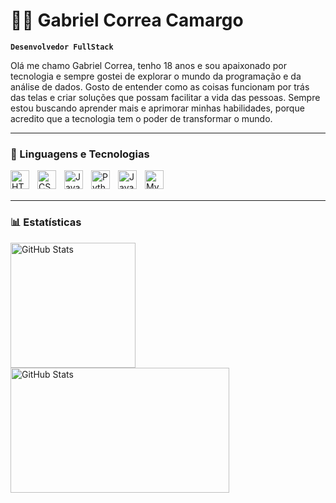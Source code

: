# 👨‍💻 Gabriel Correa Camargo
**`Desenvolvedor FullStack`**

Olá me chamo Gabriel Correa, tenho 18 anos e sou apaixonado por tecnologia e sempre gostei de explorar o mundo da programação e da análise de dados. Gosto de entender como as coisas funcionam por trás das telas e criar soluções que possam facilitar a vida das pessoas. Sempre estou buscando aprender mais e aprimorar minhas habilidades, porque acredito que a tecnologia tem o poder de transformar o mundo.

---

### 🤖 Linguagens e Tecnologias

<img 
    align="left" 
    alt="HTML"
    title="HTML" 
    width="30px" 
    style="padding-right: 10px;" 
    src="https://cdn.jsdelivr.net/gh/devicons/devicon@latest/icons/html5/html5-original.svg" 
/>
<img 
    align="left" 
    alt="CSS" 
    title="CSS"
    width="30px" 
    style="padding-right: 10px;" 
    src="https://cdn.jsdelivr.net/gh/devicons/devicon@latest/icons/css3/css3-original.svg" 
/>
<img 
    align="left" 
    alt="JavaScript" 
    title="JavaScript"
    width="30px" 
    style="padding-right: 10px;" 
    src="https://cdn.jsdelivr.net/gh/devicons/devicon@latest/icons/javascript/javascript-original.svg" 
/>

<img 
    align="left" 
    alt="Python" 
    title="Python"
    width="30px" 
    style="padding-right: 10px;" 
    src="https://cdn.jsdelivr.net/gh/devicons/devicon@latest/icons/python/python-original.svg" 
/>

<img 
    align="left" 
    alt="Java" 
    title="Java"
    width="30px" 
    style="padding-right: 10px;" 
    src="https://cdn.jsdelivr.net/gh/devicons/devicon@latest/icons/java/java-original.svg" 
/>

<img 
    align="left" 
    alt="MySQL" 
    title="MySQL"
    width="30px" 
    style="padding-right: 10px;" 
    src="https://cdn.jsdelivr.net/gh/devicons/devicon@latest/icons/mysql/mysql-original.svg"
/>

<br/>
<br/>

--- 
### 📊 Estatísticas

<img 
    align="left" 
    alt="GitHub Stats" 
    height="200" 
    style="padding-right: 10px;" 
    src="https://github-readme-stats.vercel.app/api?username=gabrielcorrea9090&show_icons=true&theme=dark&include_all_commits=true&locale=pt-br"
/>

<img 
    align="left" 
    alt="GitHub Stats" 
    height="200" 
    width="350"
    style="padding-right: 10px;" 
    src="https://github-readme-stats.vercel.app/api/top-langs/?username=gabrielcorrea9090&theme=dark&layout=compact&custom_title=Tecnologias&langs_count=6"
/>

